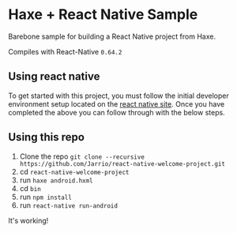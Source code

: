 # Haxe + React Native Sample

Barebone sample for building a React Native project from Haxe.

Compiles with React-Native `0.64.2`

## Using react native
To get started with this project, you must follow the initial developer environment setup located on the [react native site](https://reactnative.dev/docs/environment-setup). 
Once you have completed the above you can follow through with the below steps. 

## Using this repo
1) Clone the repo `git clone --recursive https://github.com/Jarrio/react-native-welcome-project.git`
2) cd `react-native-welcome-project`
3) run `haxe android.hxml` 
4) cd `bin`
5) run `npm install`
6) run `react-native run-android`

It's working!
